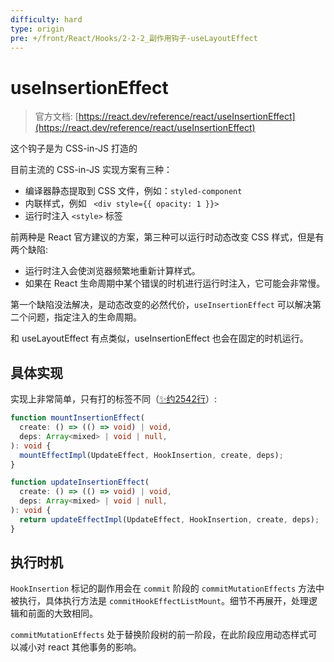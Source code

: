 ```yaml
---
difficulty: hard
type: origin
pre: +/front/React/Hooks/2-2-2_副作用钩子-useLayoutEffect
---
```


# useInsertionEffect

> 官方文档: [https://react.dev/reference/react/useInsertionEffect](https://react.dev/reference/react/useInsertionEffect)

<p class="warn">这个钩子是为 CSS-in-JS 打造的</p>

目前主流的 CSS-in-JS 实现方案有三种：
- 编译器静态提取到 CSS 文件，例如：`styled-component`
- 内联样式，例如 ` <div style={{ opacity: 1 }}>`
- 运行时注入 `<style>` 标签

前两种是 React 官方建议的方案，第三种可以运行时动态改变 CSS 样式，但是有两个缺陷:
- 运行时注入会使浏览器频繁地重新计算样式。
- 如果在 React 生命周期中某个错误的时机进行运行时注入，它可能会非常慢。

第一个缺陷没法解决，是动态改变的必然代价，`useInsertionEffect` 可以解决第二个问题，指定注入的生命周期。

<p class="tip">和 useLayoutEffect 有点类似，useInsertionEffect 也会在固定的时机运行。</p>

## 具体实现

实现上非常简单，只有打的标签不同（[✨约2542行](https://github.com/facebook/react/blob/main/packages/react-reconciler/src/ReactFiberHooks.js#L2542)）:

```ts
function mountInsertionEffect(
  create: () => (() => void) | void,
  deps: Array<mixed> | void | null,
): void {
  mountEffectImpl(UpdateEffect, HookInsertion, create, deps);
}

function updateInsertionEffect(
  create: () => (() => void) | void,
  deps: Array<mixed> | void | null,
): void {
  return updateEffectImpl(UpdateEffect, HookInsertion, create, deps);
}
```

## 执行时机

`HookInsertion` 标记的副作用会在 `commit` 阶段的 `commitMutationEffects` 方法中被执行，具体执行方法是 `commitHookEffectListMount`。细节不再展开，处理逻辑和前面的大致相同。

`commitMutationEffects` 处于替换阶段树的前一阶段，在此阶段应用动态样式可以减小对 react 其他事务的影响。